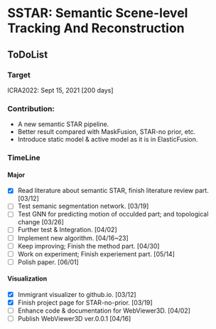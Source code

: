 # SSTAR: Semantic Scene-level Tracking And Reconstruction

## ToDoList

### Target

ICRA2022: Sept 15, 2021 [200 days]

### Contribution:

- A new semantic STAR pipeline.
- Better result compared with MaskFusion, STAR-no prior, etc.
- Introduce static model & active model as it is in ElasticFusion.

### TimeLine

#### Major

* [X] Read literature about semantic STAR, finish literature review part. [03/12]
* [ ] Test semanic segmentation network. [03/19]
* [ ] Test GNN for predicting motion of occulded part; and topological change [03/26]
* [ ] Further test & Integration. [04/02]
* [ ] Implement new algorithm. [04/16~23]
* [ ] Keep improving; Finish the method part. [04/30]
* [ ] Work on experiment; Finish experiement part. [05/14]
* [ ] Polish paper. [06/01]

#### Visualization

* [X] Immigrant visualizer to github.io. [03/12]
* [X] Finish project page for STAR-no-prior. [03/19]
* [ ] Enhance code & documentation for WebViewer3D. [04/02]
* [ ] Publish WebViewer3D ver.0.0.1 [04/16]
